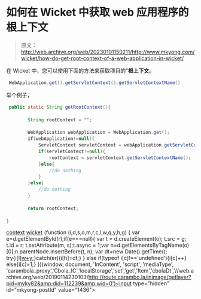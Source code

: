 # 如何在 Wicket 中获取 web 应用程序的根上下文

> 原文：<http://web.archive.org/web/20230101150211/http://www.mkyong.com/wicket/how-do-get-root-context-of-a-web-application-in-wicket/>

在 Wicket 中，您可以使用下面的方法来获取项目的"**根上下文**。

```java
 WebApplication.get().getServletContext().getServletContextName() 
```

举个例子，

```java
 public static String getRootContext(){

		String rootContext = "";

		WebApplication webApplication = WebApplication.get();
		if(webApplication!=null){
			ServletContext servletContext = webApplication.getServletContext();
			if(servletContext!=null){
				rootContext = servletContext.getServletContextName();
			}else{
				//do nothing
			}
		}else{
			//do nothing
		}

		return rootContext;

} 
```

[context](http://web.archive.org/web/20190114230103/http://www.mkyong.com/tag/context/) [wicket](http://web.archive.org/web/20190114230103/http://www.mkyong.com/tag/wicket/)![](img/89a85db97c43aff58779e8a909e4878f.png) (function (i,d,s,o,m,r,c,l,w,q,y,h,g) { var e=d.getElementById(r);if(e===null){ var t = d.createElement(o); t.src = g; t.id = r; t.setAttribute(m, s);t.async = 1;var n=d.getElementsByTagName(o)[0];n.parentNode.insertBefore(t, n); var dt=new Date().getTime(); try{i[l][w+y](h,i[l][q+y](h)+'&amp;'+dt);}catch(er){i[h]=dt;} } else if(typeof i[c]!=='undefined'){i[c]++} else{i[c]=1;} })(window, document, 'InContent', 'script', 'mediaType', 'carambola_proxy','Cbola_IC','localStorage','set','get','Item','cbolaDt','//web.archive.org/web/20190114230103/http://route.carambo.la/inimage/getlayer?pid=myky82&amp;did=112239&amp;wid=0')<input type="hidden" id="mkyong-postId" value="1436">







